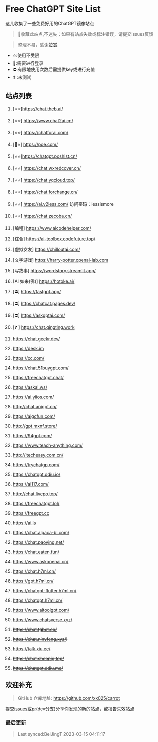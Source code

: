 # Free ChatGPT Site List

这儿收集了一些免费好用的ChatGPT镜像站点
> 🤭收藏此站点,不迷失；如果有站点失效或标注错误，请提交issues反馈

> 整理不易，感谢[赞赏](https://xx025.github.io/pages/zs/)

- ⭐:使用不受限
- 🔑:需要进行登录
- ⛔:有限地使用次数后需提供key或进行充值
- ❓ :未测试

## 站点列表
1. [⭐⭐]https://chat.theb.ai/

2. [⭐⭐] https://www.chat2ai.cn/

3. [⭐⭐] https://chatforai.com/

4. [🔑⭐] https://poe.com/

5. [⭐⭐]https://chatgpt.poshist.cn/

6. [⭐⭐] https://chat.wxredcover.cn/

7. [⭐⭐] https://chat.yqcloud.top/

8. [⭐⭐] https://chat.forchange.cn/

9. [⭐⭐] https://ai.v2less.com/ 访问密码：lessismore

10. [⭐⭐] https://chat.zecoba.cn/

11. [编程] https://www.aicodehelper.com/

12. [综合] https://ai-toolbox.codefuture.top/

13. [虚拟女友] https://chilloutai.com/

14. [文字游戏] https://harry-potter.openai-lab.com

15. [写故事] https://wordstory.streamlit.app/

16. [AI 如来(佛)] https://hotoke.ai/

17. [⛔] https://fastgpt.app/

18. [⛔] https://chatcat.pages.dev/

19. [⛔] https://askgptai.com/

20. [❓ ] https://chat.qingting.work

21. https://chat.geekr.dev/

22. https://desk.im

23. https://xc.com/

24. https://chat.51buygpt.com/

25. https://freechatgpt.chat/

26. https://askai.ws/

27. https://ai.yiios.com/

28. http://chat.apigpt.cn/

29. https://aigcfun.com/

30. http://gpt.mxnf.store/

31. https://94gpt.com/

32. https://www.teach-anything.com/

33. http://itecheasy.com.cn/

34. https://trychatgp.com/

35. https://chatgpt.ddiu.io/

36. https://ai117.com/

37. http://chat.livepo.top/

38. https://freechatgpt.lol/

39. https://freegpt.cc

40. https://ai.ls

41. https://chat.alpaca-bi.com/

42. https://chat.paoying.net/

43. https://chat.eaten.fun/

44. https://www.askopenai.cn/

45. https://chat.h7ml.cn/

46. https://gpt.h7ml.cn/

47. https://chatgpt-flutter.h7ml.cn/

48. https://chatgpt.h7ml.cn/

49. https://www.aitoolgpt.com/

50. https://www.chatsverse.xyz/

51. ~~https://chat.tgbot.co/~~

52. ~~https://chat.ninvfeng.xyz/!~~

53. ~~https://talk.xiu.ee/~~

54. ~~https://chat.sheepig.top/~~

55. ~~https://chatgpt.ddiu.me/~~


## 欢迎补充
>GitHub 仓库地址: https://github.com/xx025/carrot

提交[issues](https://github.com/xx025/carrot/issues)或[pr](https://github.com/xx025/carrot/pulls)(dev分支)分享你发现的新的站点，或报告失效站点



### 最后更新

>Last synced:BeiJingT 2023-03-15 04:11:17

